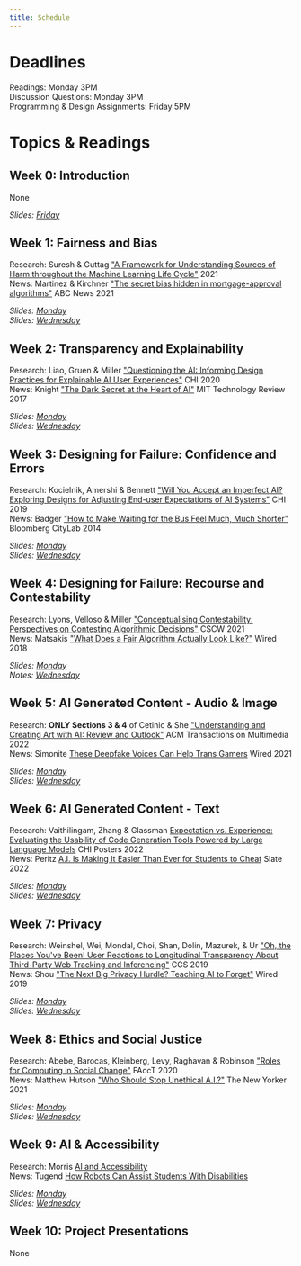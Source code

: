 ```yaml
---
title: Schedule
---
```


# Deadlines

Readings: Monday 3PM  
Discussion Questions: Monday 3PM  
Programming & Design Assignments: Friday 5PM    

# Topics & Readings

## Week 0: Introduction
None  

_Slides: [Friday](https://ucsdcloud-my.sharepoint.com/:b:/g/personal/kvaccaro_ucsd_edu/EeHu9EhyvRVHlNaXgVpjXwoBaeWg2KPkSOF-Z_I_dS5gew?e=ab4gsv)_

## Week 1: Fairness and Bias
Research: Suresh & Guttag ["A Framework for Understanding Sources of Harm throughout the Machine Learning Life Cycle"](https://arxiv.org/pdf/1901.10002.pdf) 2021  
News: Martinez & Kirchner ["The secret bias hidden in mortgage-approval algorithms"](https://abcnews.go.com/Business/wireStory/secret-bias-hidden-mortgage-approval-algorithms-79633917) ABC News 2021  

_Slides: [Monday](https://ucsdcloud-my.sharepoint.com/:b:/g/personal/kvaccaro_ucsd_edu/EWAV49urp9hGi7Wl-PH2jr4BCT0B6TsNX4oUfIx1a3cMsQ?e=DGyELZ)_  
_Slides: [Wednesday](https://ucsdcloud-my.sharepoint.com/:b:/g/personal/kvaccaro_ucsd_edu/EUazmH-IeKpEinA9_RwqsEgBXcmLhN3y635aMLT0O_Wubg?e=37WEUD)_  

## Week 2: Transparency and Explainability
Research: Liao, Gruen & Miller ["Questioning the AI: Informing Design Practices for Explainable AI User Experiences"](https://s3.amazonaws.com/kvaccaro.com/teaching/human-ai-interaction/Questioning_the_AI.pdf) CHI 2020  
News: Knight ["The Dark Secret at the Heart of AI"](https://www.technologyreview.com/2017/04/11/5113/the-dark-secret-at-the-heart-of-ai/) MIT Technology Review 2017  

_Slides: [Monday](https://ucsdcloud-my.sharepoint.com/:b:/g/personal/kvaccaro_ucsd_edu/EeGSlsdgLpJLu4O2JKCauFcBcOW7KBZv1befLwSanCC1oA?e=acwcRg)_  
_Slides: [Wednesday](https://ucsdcloud-my.sharepoint.com/:b:/g/personal/kvaccaro_ucsd_edu/EVO-pQC7McdBm0j3FQAUceIBQC9z6DSStXuhf1RWO-FdfA?e=m6kIBP)_   

## Week 3: Designing for Failure: Confidence and Errors
Research: Kocielnik, Amershi & Bennett ["Will You Accept an Imperfect AI? Exploring Designs for Adjusting End-user Expectations of AI Systems"](https://www.microsoft.com/en-us/research/uploads/prod/2019/01/chi19_kocielnik_et_al.pdf) CHI 2019  
News: Badger ["How to Make Waiting for the Bus Feel Much, Much Shorter"](https://www.bloomberg.com/news/articles/2014-01-22/how-to-make-waiting-for-the-bus-feel-much-much-shorter) Bloomberg CityLab 2014

_Slides: [Monday](https://s3.amazonaws.com/kvaccaro.com/teaching/human-ai-interaction/slides/CSE190_20211018_Expectations.pdf)_  
_Slides: [Wednesday](https://s3.amazonaws.com/kvaccaro.com/teaching/human-ai-interaction/slides/CSE190_20211018_Uncertainty.pdf)_

## Week 4: Designing for Failure: Recourse and Contestability
Research: Lyons, Velloso & Miller ["Conceptualising Contestability: Perspectives on Contesting Algorithmic Decisions"](https://dl.acm.org/doi/abs/10.1145/3449180) CSCW 2021   
News: Matsakis ["What Does a Fair Algorithm Actually Look Like?"](https://www.wired.com/story/what-does-a-fair-algorithm-look-like/) Wired 2018   

_Slides: [Monday](https://s3.amazonaws.com/kvaccaro.com/teaching/human-ai-interaction/slides/CSE190_20211025_RecourseContestability.pdf)_  
_Notes: [Wednesday](https://s3.amazonaws.com/kvaccaro.com/teaching/human-ai-interaction/slides/Contestability_brainstorming.pdf)_

## Week 5: AI Generated Content - Audio & Image
Research: **ONLY Sections 3 & 4** of Cetinic & She ["Understanding and Creating Art with AI: Review and Outlook"](https://dl.acm.org/doi/full/10.1145/3475799) ACM Transactions on Multimedia 2022   
News: Simonite [These Deepfake Voices Can Help Trans Gamers](https://www.wired.com/story/deepfake-voices-help-trans-gamers/) Wired 2021

_Slides: [Monday](https://ucsdcloud-my.sharepoint.com/:b:/g/personal/kvaccaro_ucsd_edu/ERi2thP02Z9JiNtwkYRlFNUBS0F6dTyU22-lBG1l8jYHWg?e=nvPKwe)_   
_Slides: [Wednesday](https://ucsdcloud-my.sharepoint.com/:b:/g/personal/kvaccaro_ucsd_edu/Ec-tO1AJeqBHtLOHkN1lxrkBsSFxfM06GeCwUPocTeEZoQ?e=41pB3b)_   

## Week 6: AI Generated Content - Text
Research: Vaithilingam, Zhang & Glassman [Expectation vs. Experience: Evaluating the Usability of Code Generation Tools Powered by Large Language Models](https://dl.acm.org/doi/abs/10.1145/3491101.3519665) CHI Posters 2022   
News: Peritz [A.I. Is Making It Easier Than Ever for Students to Cheat](https://slate.com/technology/2022/09/ai-students-writing-cheating-sudowrite.html) Slate 2022  

_Slides: [Monday](https://ucsdcloud-my.sharepoint.com/:b:/g/personal/kvaccaro_ucsd_edu/EUGgbdhpyjBGiv8blcvjGo8B1UTUcNYL3IYQpZ-BCcCBMg?e=gAlgqP)_   
_Slides: [Wednesday](https://ucsdcloud-my.sharepoint.com/:b:/g/personal/kvaccaro_ucsd_edu/Ea9XovxQ3vNJta4TVY8TwfwBVjmAwUitrxoTS_x6Qd4FOg?e=VyMGHB)_   

## Week 7: Privacy
Research: Weinshel, Wei, Mondal, Choi, Shan, Dolin, Mazurek, & Ur ["Oh, the Places You've Been! User Reactions to Longitudinal Transparency About Third-Party Web Tracking and Inferencing"](https://dl.acm.org/doi/abs/10.1145/3319535.3363200) CCS 2019  
News: Shou ["The Next Big Privacy Hurdle? Teaching AI to Forget"](https://www.wired.com/story/the-next-big-privacy-hurdle-teaching-ai-to-forget/) Wired 2019    

_Slides: [Monday](https://s3.amazonaws.com/kvaccaro.com/teaching/human-ai-interaction/slides/CSE190_20211101_Privacy.pdf)_  
_Slides: [Wednesday](https://s3.amazonaws.com/kvaccaro.com/teaching/human-ai-interaction/slides/CSE190_20211103_Privacy_2.pdf)_

## Week 8: Ethics and Social Justice  
Research: Abebe, Barocas, Kleinberg, Levy, Raghavan & Robinson ["Roles for Computing in Social Change"](https://arxiv.org/pdf/1912.04883.pdf) FAccT 2020   
News: Matthew Hutson ["Who Should Stop Unethical A.I.?"](https://www.newyorker.com/tech/annals-of-technology/who-should-stop-unethical-ai) The New Yorker 2021  

_Slides: [Monday](https://ucsdcloud-my.sharepoint.com/:b:/g/personal/kvaccaro_ucsd_edu/EX5ivYztPkJNg3eaGygGXrEBFM8O7hLGAndX1HcKZL1GZw?e=88EYFo)_   
_Slides: [Wednesday](https://s3.amazonaws.com/kvaccaro.com/teaching/human-ai-interaction/slides/CSE190_20211110_Ethics_2.pdf)_   




<!-- Research: Konstan & Riedl ["Recommender systems: from algorithms to user experience"](http://files.grouplens.org/papers /algorithmstouserexperience.pdf) User Modeling and User-Adapted Interaction 2012 -->  
<!-- Press: Chaslot ["The Toxic Potential of YouTube’s Feedback Loop"](https://www.wired.com/story/the-toxic-potential-of-youtubes-feedback-loop/) Wired 2019 -->

<!-- _Slides: [Monday & Wednesday](https://s3.amazonaws.com/kvaccaro.com/teaching/human-ai-interaction/slides/CSE190_20211011_Recommendations.pdf)_ --> 

## Week 9: AI & Accessibility
Research: Morris [AI and Accessibility](https://dl.acm.org/doi/10.1145/3356727)  
News: Tugend [How Robots Can Assist Students With Disabilities](https://www.nytimes.com/2022/03/29/technology/ai-robots-students-disabilities.html)  


_Slides: [Monday]()_   
_Slides: [Wednesday]()_   


## Week 10: Project Presentations
None
